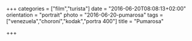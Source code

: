 +++
categories = ["film","turista"]
date = "2016-06-20T08:08:13+02:00"
orientation = "portrait"
photo = "2016-06-20-pumarosa"
tags = ["venezuela","choroní","kodak","portra 400"]
title = "Pumarosa"

+++
